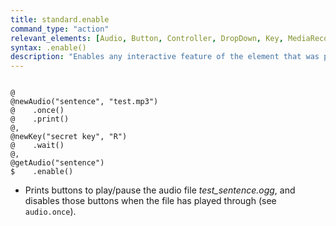 ```yaml
---
title: standard.enable
command_type: "action"
relevant_elements: [Audio, Button, Controller, DropDown, Key, MediaRecorder, Scale, Selector, TextInput, Timer, Tooltip, Video, VoiceRecorder, Youtube]
syntax: .enable()
description: "Enables any interactive feature of the element that was previously disabled."
---
```


<!--more-->

<pre><code class="language-diff-javascript diff-highlight try-true">
@
@newAudio("sentence", "test.mp3")
@    .once()
@    .print()
@,
@newKey("secret key", "R")
@    .wait()
@,
@getAudio("sentence")
$    .enable()
</code></pre>

+ Prints buttons to play/pause the audio file *test_sentence.ogg*, and disables those buttons when the file has played through (see `audio.once`).		

